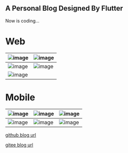 ## A Personal Blog Designed By Flutter


Now is coding...

# Web

| ![image](https://user-images.githubusercontent.com/30992818/76489166-863def80-6462-11ea-8721-3ce66a6fb72e.png)  | ![image](https://user-images.githubusercontent.com/30992818/76489431-49262d00-6463-11ea-8643-67ad2c77cc37.png)  |
|---|---|
|![image](https://user-images.githubusercontent.com/30992818/76489444-5216fe80-6463-11ea-9e6e-c2f9c9153871.png)  | ![image](https://user-images.githubusercontent.com/30992818/76489463-5e9b5700-6463-11ea-83d0-f9a6d2b2d8e1.png)  |
| ![image](https://user-images.githubusercontent.com/30992818/76489471-6955ec00-6463-11ea-9226-8aae3d996527.png)  |   |




# Mobile

|![image](https://user-images.githubusercontent.com/30992818/76489679-1e88a400-6464-11ea-8e38-dafd714715ef.png)| ![image](https://user-images.githubusercontent.com/30992818/76489696-27797580-6464-11ea-9e35-86b617ed6fd4.png) | ![image](https://user-images.githubusercontent.com/30992818/76489360-167c3480-6463-11ea-8ef5-db2086d6f490.png) | 
|---|---|---|
| ![image](https://user-images.githubusercontent.com/30992818/76489367-1f6d0600-6463-11ea-9099-a87f5def26fd.png) | ![image](https://user-images.githubusercontent.com/30992818/76489384-2bf15e80-6463-11ea-8ea6-d24fb7b3c9bc.png)   |  ![image](https://user-images.githubusercontent.com/30992818/76489405-39a6e400-6463-11ea-966b-79f209bbf793.png)| 


[github blog url](https://oldchen.top/flutter-blog/#/homePage)

[gitee blog url](http://oldben.gitee.io/flutter-blog/#/homePage)

